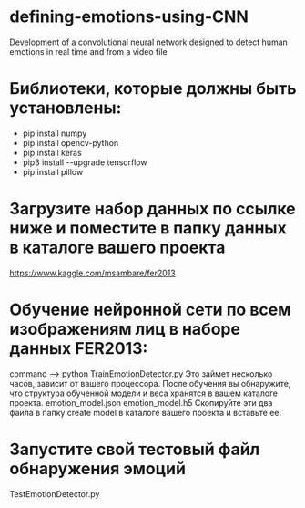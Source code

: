 # defining-emotions-using-CNN
Development of a convolutional neural network designed to detect human emotions in real time and from a video file
# Библиотеки, которые должны быть установлены:
- pip install numpy
- pip install opencv-python
- pip install keras
- pip3 install --upgrade tensorflow
- pip install pillow
# Загрузите набор данных по ссылке ниже и поместите в папку данных в каталоге вашего проекта
https://www.kaggle.com/msambare/fer2013
# Обучение нейронной сети по всем изображениям лиц в наборе данных FER2013:
command --> python TrainEmotionDetector.py
Это займет несколько часов, зависит от вашего процессора. После обучения вы обнаружите, что структура обученной модели и веса хранятся в вашем каталоге проекта.
emotion_model.json
emotion_model.h5
Скопируйте эти два файла в папку create model в каталоге вашего проекта и вставьте ее.
# Запустите свой тестовый файл обнаружения эмоций
TestEmotionDetector.py
